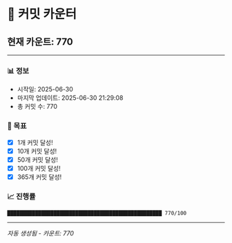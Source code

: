 # 🔢 커밋 카운터

## 현재 카운트: 770

---

### 📊 정보
- 시작일: 2025-06-30
- 마지막 업데이트: 2025-06-30 21:29:08
- 총 커밋 수: 770

### 🎯 목표
- [x] 1개 커밋 달성!
- [x] 10개 커밋 달성!
- [x] 50개 커밋 달성!
- [x] 100개 커밋 달성!
- [x] 365개 커밋 달성!

### 📈 진행률
```
██████████████████████████████████████████████████ 770/100
```

---
*자동 생성됨 - 카운트: 770*
